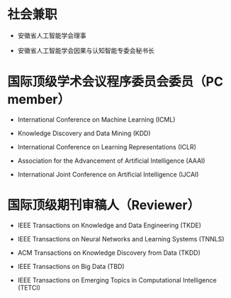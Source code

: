# 社会兼职

- 安徽省人工智能学会理事

- 安徽省人工智能学会因果与认知智能专委会秘书长

# 国际顶级学术会议程序委员会委员（PC member）

- International Conference on Machine Learning (ICML)

- Knowledge Discovery and Data Mining (KDD)

- International Conference on Learning Representations (ICLR)

- Association for the Advancement of Artificial Intelligence (AAAI)

- International Joint Conference on Artificial Intelligence (IJCAI)

# 国际顶级期刊审稿人（Reviewer）

- IEEE Transactions on Knowledge and Data Engineering (TKDE)

- IEEE Transactions on Neural Networks and Learning Systems (TNNLS)

- ACM Transactions on Knowledge Discovery from Data (TKDD)

- IEEE Transactions on Big Data (TBD)

- IEEE Transactions on Emerging Topics in Computational Intelligence (TETCI)